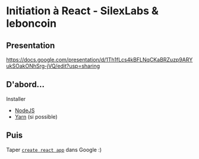 # Initiation à React - SilexLabs & leboncoin

## Presentation
https://docs.google.com/presentation/d/1Th1fLcs4kBFLNqCKaBRZuzp9ARYukSOakONhSrg-jVQ/edit?usp=sharing

## D'abord...

Installer
* [NodeJS](https://nodejs.org)
* [Yarn](https://yarnpkg.com) (si possible)

## Puis

Taper [`create react app`](https://github.com/facebook/create-react-app) dans Google :)
